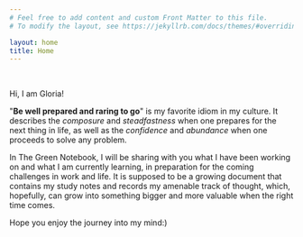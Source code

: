 ```yaml
---
# Feel free to add content and custom Front Matter to this file.
# To modify the layout, see https://jekyllrb.com/docs/themes/#overriding-theme-defaults

layout: home
title: Home
---
```

<br/>

Hi, I am Gloria! 

"**Be well prepared and raring to go**" is my favorite idiom in my culture. It describes the _composure_ and _steadfastness_ when one prepares for the next thing in life, as well as the _confidence_ and _abundance_ when one proceeds to solve any problem. 

In The Green Notebook, I will be sharing with you what I have been working on and what I am currently learning, in preparation for the coming challenges in work and life. It is supposed to be a growing document that contains my study notes and records my amenable track of thought, which, hopefully, can grow into something bigger and more valuable when the right time comes. 

Hope you enjoy the journey into my mind:)
